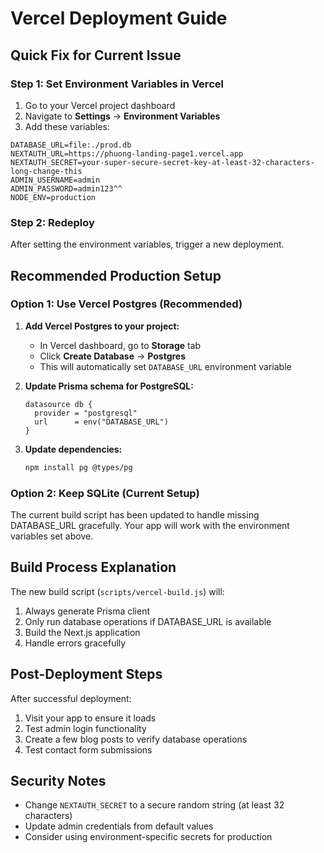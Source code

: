 # Vercel Deployment Guide

## Quick Fix for Current Issue

### Step 1: Set Environment Variables in Vercel
1. Go to your Vercel project dashboard
2. Navigate to **Settings** → **Environment Variables**
3. Add these variables:

```
DATABASE_URL=file:./prod.db
NEXTAUTH_URL=https://phuong-landing-page1.vercel.app
NEXTAUTH_SECRET=your-super-secure-secret-key-at-least-32-characters-long-change-this
ADMIN_USERNAME=admin
ADMIN_PASSWORD=admin123^^
NODE_ENV=production
```

### Step 2: Redeploy
After setting the environment variables, trigger a new deployment.

## Recommended Production Setup

### Option 1: Use Vercel Postgres (Recommended)

1. **Add Vercel Postgres to your project:**
   - In Vercel dashboard, go to **Storage** tab
   - Click **Create Database** → **Postgres**
   - This will automatically set `DATABASE_URL` environment variable

2. **Update Prisma schema for PostgreSQL:**
   ```prisma
   datasource db {
     provider = "postgresql"
     url      = env("DATABASE_URL")
   }
   ```

3. **Update dependencies:**
   ```bash
   npm install pg @types/pg
   ```

### Option 2: Keep SQLite (Current Setup)

The current build script has been updated to handle missing DATABASE_URL gracefully. Your app will work with the environment variables set above.

## Build Process Explanation

The new build script (`scripts/vercel-build.js`) will:
1. Always generate Prisma client
2. Only run database operations if DATABASE_URL is available
3. Build the Next.js application
4. Handle errors gracefully

## Post-Deployment Steps

After successful deployment:
1. Visit your app to ensure it loads
2. Test admin login functionality
3. Create a few blog posts to verify database operations
4. Test contact form submissions

## Security Notes

- Change `NEXTAUTH_SECRET` to a secure random string (at least 32 characters)
- Update admin credentials from default values
- Consider using environment-specific secrets for production